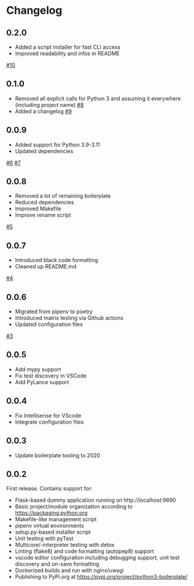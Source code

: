 # Changelog

## 0.2.0

* Added a script installer for fast CLI access
* Improved readability and infos in README

[#10](https://github.com/BastiTee/python-boilerplate/pull/10)

## 0.1.0

* Removed all explicit calls for Python 3 and assuming it everywhere (including project name) [#8](https://github.com/BastiTee/python-boilerplate/pull/8)
* Added a changelog [#9](https://github.com/BastiTee/python-boilerplate/pull/9)

## 0.0.9

* Added support for Python 3.9-3.11
* Updated dependencies

[#6](https://github.com/BastiTee/python-boilerplate/pull/6)
[#7](https://github.com/BastiTee/python-boilerplate/pull/7)

## 0.0.8

* Removed a lot of remaining boilerplate
* Reduced dependencies
* Improved Makefile
* Improve rename script

[#5](https://github.com/BastiTee/python-boilerplate/pull/5)

## 0.0.7

* Introduced black code formatting
* Cleaned up README.md

[#4](https://github.com/BastiTee/python-boilerplate/pull/4)

## 0.0.6

* Migrated from pipenv to poetry
* Introduced matrix testing via Github actions
* Updated configuration files

[#3](https://github.com/BastiTee/python-boilerplate/pull/3)

## 0.0.5

* Add mypy support
* Fix test discovery in VSCode
* Add PyLance support

## 0.0.4

* Fix Intellisense for VScode
* Integrate configuration files

## 0.0.3

* Update boilerplate tooling to 2020

## 0.0.2

First release. Contains support for:

* Flask-based dummy application running on http://localhost:9690
* Basic project/module organization according to https://packaging.python.org
* Makefile-like management script
* pipenv virtual environments
* setup.py-based installer script
* Unit testing with pyTest
* Multicore/-interpreter testing with detox
* Linting (flake8) and code formatting (autopep8) support
* vscode editor configuration including debugging support, unit test discovery and on-save formatting
* Dockerized builds and run with nginx/uwsgi
* Publishing to PyPi.org at https://pypi.org/project/python3-boilerplate/
